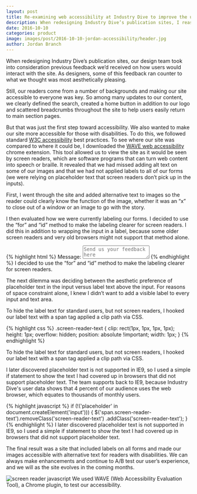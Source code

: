 ```yaml
---
layout: post 
title: Re-examining web accessibility at Industry Dive to improve the user's experience
description: When redesigning Industry Dive’s publication sites, I reassessed our use of accessibility best practices.
date: 2016-10-10
categories: product
image: images/post/2016-10-10-jordan-accessibility/header.jpg
author: Jordan Branch 
---
```


When redesigning Industry Dive’s publication sites, our design team took into consideration previous feedback we’d received on how users would interact with the site. As designers, some of this feedback ran counter to what we thought was most aesthetically pleasing.

Still, our readers come from a number of backgrounds and making our site accessible to everyone was key. So among many updates to our content, we clearly defined the search, created a home button in addition to our logo and scattered breadcrumbs throughout the site to help users easily return to main section pages.

But that was just the first step toward accessibility. We also wanted to make our site more accessible for those with disabilities. To do this, we followed standard [W3C accessibility](https://www.w3.org/standards/webdesign/accessibility) best practices. To see where our site was compared to where it could be, I downloaded the [WAVE web accessibility](http://wave.webaim.org/) chrome extension. This tool allowed us to view the site as it would be seen by screen readers, which are software programs that can turn web content into speech or braille. It revealed that we had missed adding alt text on some of our images and that we had not applied labels to all of our forms (we were relying on placeholder text that screen readers don’t pick up in the inputs).

First, I went through the site and added alternative text to images so the reader could clearly know the function of the image, whether it was an “x” to close out of a window or an image to go with the story.

I then evaluated how we were currently labeling our forms. I decided to use the “for” and “id” method to make the labeling clearer for screen readers. I did this in addition to wrapping the input in a label, because some older screen readers and very old browsers might not support that method alone.

{% highlight html %}
<label for="feedback">
	<span class="screen-reader-text">Message:</span>
	<textarea id="feedback" name="feedback" 
	placeholder="Send us your feedback here" required></textarea>
</label>
{% endhighlight %}
<span class="code caption">I decided to use the “for” and “id” method to make the labeling clearer for screen readers.</span>

The next dilemma was deciding between the aesthetic preference of placeholder text in the input versus label text above the input. For reasons of space constraint alone, I knew I didn’t want to add a visible label to every input and text area.

To hide the label text for standard users, but not screen readers, I hooked our label text with a span tag applied a clip path via CSS.

{% highlight css %}
.screen-reader-text {
	clip: rect(1px, 1px, 1px, 1px);
	height: 1px;
	overflow: hidden;
	position: absolute !important;
	width: 1px;
}
{% endhighlight %}

<span class="code caption">To hide the label text for standard users, but not screen readers, I hooked our label text with a span tag applied a clip path via CSS.</span>

I later discovered placeholder text is not supported in IE9, so I used a simple if statement to show the text I had covered up in browsers that did not support placeholder text. The team supports back to IE9, because Industry Dive's user data shows that 4 percent of our audience uses the web browser, which equates to thousands of monthly users.

{% highlight javascript %}
if (!('placeholder' in document.createElement('input'))) {
	$('span.screen-reader-text').removeClass('screen-reader-text')
	.addClass('screen-reader-text');
}
{% endhighlight %}
<span class="code caption">I later discovered placeholder text is not supported in IE9, so I used a simple if statement to show the text I had covered up in browsers that did not support placeholder text.</span>

The final result was a site that included labels on all forms and made our images accessible with alternative text for readers with disabilities. We can always make enhancements and continue to A/B test our user’s experience, and we will as the site evolves in the coming months.


<p class="centered">
	<img src="{{ site.url }}/images/post/2016-10-10-jordan-accessibility/accessibility-test.jpg" alt="screen reader javascript" /> 
	<span class="caption">We used WAVE (Web Accessibility Evaluation Tool), a Chrome plugin, to test our accessibility.</span>
</p>
